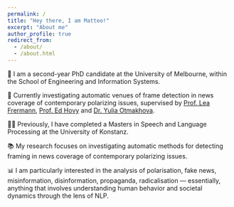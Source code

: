 ```yaml
---
permalink: /
title: "Hey there, I am Matteo!"
excerpt: "About me"
author_profile: true
redirect_from:
  - /about/
  - /about.html
---
```


🏫 I am a second-year PhD candidate at the University of Melbourne, within the School of Engineering and Information Systems.

🔬 Currently investigating automatic venues of frame detection in news coverage of contemporary polarizing issues,
supervised by [Prof. Lea Frermann](https://www.frermann.de/), [Prof. Ed Hovy](https://findanexpert.unimelb.edu.au/profile/887453-eduard-hovy) and [Dr. Yulia Otmakhova](https://scholar.google.com/citations?user=yzaozUUAAAAJ&hl=en).

👨‍💻 Previously, I have completed a Masters in Speech and Language Processing at the University of Konstanz.

📚 My research focuses on investigating automatic methods for detecting framing in news coverage of contemporary polarizing issues. 

📊 I am particularly interested in the analysis of polarisation, fake news, misinformation, disinformation, propaganda, radicalisation — essentially, anything that involves understanding human behavior and societal dynamics through the lens of NLP.
